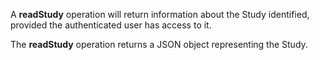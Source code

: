 A **readStudy** operation will return information about the Study identified, provided the authenticated user has access to it.

The **readStudy** operation returns a JSON object representing the Study.
